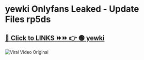 
 # yewki Onlyfans Leaked - Update Files rp5ds

## <h2><a href="https://clipsfans.com/yewki&ref=git">🔗 Click to LINKS ⏩⏩ 👉 🟢 yewki </a></h2>

<a href="https://clipsfans.com/yewki&ref=git" rel="nofollow" data-target="animated-image.originalLink"><img src="https://i.ibb.co.com/xMMVF88/686577567.gif" alt="Viral Video Original" style="max-width: 100%; display: inline-block;" data-target="animated-image.originalImage"></a>

